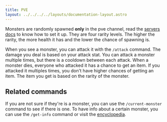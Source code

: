```yaml
---
title: PVE
layout: ../../../../layouts/documentation-layout.astro
---
```


Monsters are randomly spawned **only** in the pve channel, read the [servers docs](/en/documentation/features/servers) to know how to set it up. They are four rarity levels. The higher the rarity, the more health it has and the lower the chance of spawning is.

When you see a monster, you can attack it with the `/attack` command. The damage you deal is based on your attack stat. You can attack a monster multiple times, but there is a cooldown between each attack. When a monster dies, everyone who attacked it has a chance to get an item. If you attacked it multiples times, you don't have higher chances of getting an item. The item you get is based on the rarity of the monster.

## Related commands

If you are not sure if they're is a monster, you can use the `/current-monster` command to see if there is one. To have info about a certain monster, you can use the `/get-info` command or visit the [encyclopedia](/en/encyclopedia/monsters).
